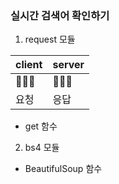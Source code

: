 ### 실시간 검색어 확인하기

1. request 모듈

| client | server |
|------|---|
|🧑🏻‍💻|🧑🏻‍🍳|
|요청|응답|
- get 함수

2. bs4 모듈
- BeautifulSoup 함수